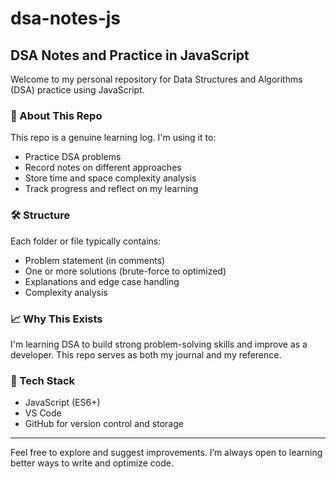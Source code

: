 # dsa-notes-js

## DSA Notes and Practice in JavaScript

Welcome to my personal repository for Data Structures and Algorithms (DSA) practice using JavaScript.

### 📌 About This Repo

This repo is a genuine learning log. I'm using it to:

- Practice DSA problems
- Record notes on different approaches
- Store time and space complexity analysis
- Track progress and reflect on my learning

### 🛠 Structure

Each folder or file typically contains:

- Problem statement (in comments)
- One or more solutions (brute-force to optimized)
- Explanations and edge case handling
- Complexity analysis

### 📈 Why This Exists

I'm learning DSA to build strong problem-solving skills and improve as a developer. This repo serves as both my journal and my reference.

### 🚀 Tech Stack

- JavaScript (ES6+)
- VS Code
- GitHub for version control and storage

---

Feel free to explore and suggest improvements. I’m always open to learning better ways to write and optimize code.
